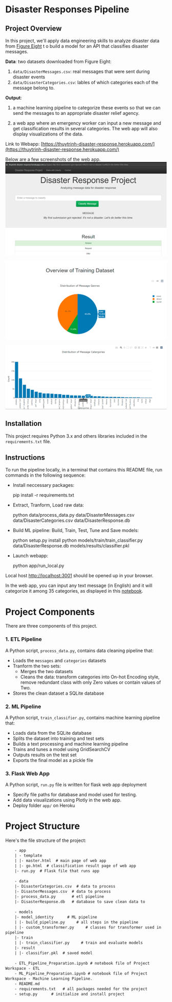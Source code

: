 # Disaster Responses Pipeline
## Project Overview
In this project, we'll apply data engineering skills to analyze disaster data from [Figure Eight](https://www.figure-eight.com/) t
o build a model for an API that classifies disaster messages.

**Data**: two datasets downloaded from Figure Eight:
1. `data/DisasterMessages.csv`: real messages that were sent during disaster events 
2. `data/DisasterCategories.csv`: lables of which categories each of the message belong to.

**Output**: 
1. a machine learning pipeline to categorize these events so that we can send the messages to 
an appropriate disaster relief agency.

2. a web app where an emergency worker can input a new message and get classification results 
in several categories. The web app will also display visualizations of the data.

Link to Webapp: [https://thuytrinh-disaster-response.herokuapp.com/](https://thuytrinh-disaster-response.herokuapp.com/)

Below are a few screenshots of the web app.
![Fig1](images/webapp1.PNG)

![Fig2](images/distribution_by_genres.PNG)

![Fig3](images/distribution_by_categories.PNG)

## Installation
This project requires Python 3.x and others libraries included in the `requirements.txt` file.

## Instructions
To run the pipeline locally, in a terminal that contains this README file, 
run commands in the following sequence:
 + Install neccessary packages:


    pip install -r requirements.txt
 + Extract, Tranform, Load raw data:
 

    python data/process_data.py data/DisasterMessages.csv data/DisasterCategories.csv data/DisasterResponse.db

 + Build ML pipeline: Build, Train, Test, Tune and Save models:
 

    python setup.py install
    python models/train/train_classifier.py data/DisasterResponse.db models/results/classifier.pkl


 + Launch webapp:


    python app/run_local.py

 Local host [http://localhost:3001](http://localhost:3001) should be opened up in your browser.
 
 In the web app, you can input any text message (in English) and it will categorize it among 35 categories, 
 as displayed in this [notebook](https://github.com/thuytrinht4/disaster-response-pipeline/blob/master/ETL_Pipeline_Preparation.ipynb).


# Project Components
There are three components of this project.

### 1. ETL Pipeline
A Python script, `process_data.py`, contains data cleaning pipeline that:
+ Loads the `messages` and `categories` datasets
+ Tranform the two sets:
  + Merges the two datasets
  + Cleans the data: transform categories into On-hot Encoding style, remove redundant class with only Zero values or contain values of Two.
+ Stores the clean dataset a SQLite database

### 2. ML Pipeline
A Python script, `train_classifier.py`, contains machine learning pipeline that:
+ Loads data from the SQLite database
+ Splits the dataset into training and test sets
+ Builds a text processing and machine learning pipeline
+ Trains and tunes a model using GridSearchCV
+ Outputs results on the test set
+ Exports the final model as a pickle file

### 3. Flask Web App
A Python script, `run.py` file is written for flask web app deployment

+ Specify file paths for database and model used for testing.
+ Add data visualizations using Plotly in the web app.
+ Deploy folder `app/` on Heroku


# Project Structure
Here's the file structure of the project:

        - app
        | - template
        | |- master.html  # main page of web app
        | |- go.html  # classification result page of web app
        |- run.py  # Flask file that runs app

        - data
        |- DisasterCategories.csv  # data to process 
        |- DisasterMessages.csv  # data to process
        |- process_data.py       # etl pipeline
        |- DisasterResponse.db   # database to save clean data to

        - models
        |- model_identity      # ML pipeline
        | |- build_pipeline.py     # all steps in the pipeline 
        | |- custom_transformer.py     # classes for transformer used in pipeline 
        |- train      
        | |- train_classifier.py     # train and evaluate models
        |- result      
        | |- classifier.pkl  # saved model

        - ETL_Pipeline_Preparation.ipynb # notebook file of Project Workspace - ETL
        - ML_Pipeline_Preparation.ipynb # notebook file of Project Workspace - Machine Learning Pipeline.
        - README.md
        - requirements.txt   # all packages needed for the project
        - setup.py      # initialize and install project